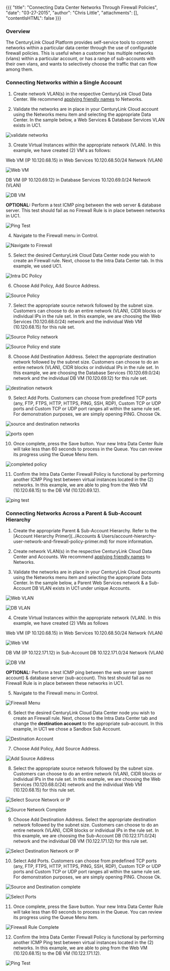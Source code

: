{{{
  "title": "Connecting Data Center Networks Through Firewall Policies",
  "date": "03-27-2015",
  "author": "Chris Little",
  "attachments": [],
  "contentIsHTML": false
}}}

### Overview
The CenturyLink Cloud Platform provides self-service tools to connect networks within a particular data center through the use of configurable firewall policies. This is useful when a customer has multiple networks (vlans) within a particular account, or has a range of sub-accounts with their own vlans, and wants to selectively choose the traffic that can flow among them.

### Connecting Networks within a Single Account

1. Create network VLAN(s) in the respective CenturyLink Cloud Data Center.  We recommend [applying friendly names](../Network/add-a-user-friendly-name-to-vlans.md) to Networks.

2. Validate the networks are in place in your CenturyLink Cloud account using the Networks menu item and selecting the appropriate Data Center.  In the sample below, a Web Services & Database Services VLAN exists in UC1.

  ![validate networks](../images/Connecting-Data-Center-Networks-Through-Firewall-Policies-01.png)

3. Create Virtual Instances within the appropriate network (VLAN).   In this example, we have created (2) VM's as follows:

  Web VM (IP 10.120.68.15) in Web Services 10.120.68.50/24 Network (VLAN)

  ![Web VM](../images/Connecting-Data-Center-Networks-Through-Firewall-Policies-02.png)

  DB VM (IP 10.120.69.12) in Database Services 10.120.69.0/24 Network (VLAN)

  ![DB VM](../images/Connecting-Data-Center-Networks-Through-Firewall-Policies-03.png)

  **OPTIONAL:**  Perform a test ICMP ping between the web server & database server.  This test should fail as no Firewall Rule is in place between networks in UC1.

  ![Ping Test](../images/Connecting-Data-Center-Networks-Through-Firewall-Policies-04.png)

4. Navigate to the Firewall menu in Control.

  ![Navigate to Firewall](../images/Connecting-Data-Center-Networks-Through-Firewall-Policies-05.png)

5. Select the desired CenturyLink Cloud Data Center node you wish to create an Firewall rule.  Next, choose to the Intra Data Center tab.  In this example, we used UC1.

  ![Intra DC Policy](../images/Connecting-Data-Center-Networks-Through-Firewall-Policies-06.png)

6. Choose Add Policy, Add Source Address.

  ![Source Policy](../images/Connecting-Data-Center-Networks-Through-Firewall-Policies-07.png)

7. Select the appropriate source network followed by the subnet size.  Customers can choose to do an entire network (VLAN), CIDR blocks or individual IPs in the rule set.  In this example, we are choosing the Web Services (10.120.68.0/24) network and the individual Web VM (10.120.68.15) for this rule set.

  ![Source Policy network](../images/Connecting-Data-Center-Networks-Through-Firewall-Policies-08.png)

  ![Source Policy end state](../images/Connecting-Data-Center-Networks-Through-Firewall-Policies-09.png)

8. Choose Add Destination Address.  Select the appropriate destination network followed by the subnet size.  Customers can choose to do an entire network (VLAN), CIDR blocks or individual IPs in the rule set.  In this example, we are choosing the Database Services (10.120.69.0/24) network and the individual DB VM (10.120.69.12) for this rule set.

  ![destination network](../images/Connecting-Data-Center-Networks-Through-Firewall-Policies-10.png)

9. Select Add Ports.  Customers can choose from predefined TCP ports (any, FTP, FTPS, HTTP, HTTPS, PING, SSH, RDP), Custom TCP or UDP ports and Custom TCP or UDP port ranges all within the same rule set.  For demonstration purposes, we are simply opening PING.  Choose Ok.

  ![source and destination networks](../images/Connecting-Data-Center-Networks-Through-Firewall-Policies-11.png)

  ![ports open](../images/Connecting-Data-Center-Networks-Through-Firewall-Policies-12.png)

10. Once complete, press the Save button.  Your new Intra Data Center Rule will take less than 60 seconds to process in the Queue.  You can review its progress using the Queue Menu item.  

  ![completed policy](../images/Connecting-Data-Center-Networks-Through-Firewall-Policies-13.png)

11. Confirm the Intra Data Center Firewall Policy is functional by performing another ICMP Ping test between virtual instances located in the (2) networks.  In this example, we are able to ping from the Web VM (10.120.68.15) to the DB VM (10.120.69.12).  

  ![ping test](../images/Connecting-Data-Center-Networks-Through-Firewall-Policies-14.png)

### Connecting Networks Across a Parent & Sub-Account Hierarchy

1. Create the appropriate Parent & Sub-Account Hierarchy.  Refer to the [Account Hierarchy Primer](../Accounts & Users/account-hierarchy-user-network-and-firewall-policy-primer.md) for more information.

2. Create network VLAN(s) in the respective CenturyLink Cloud Data Center and Accounts.  We recommend [applying friendly names](../Network/add-a-user-friendly-name-to-vlans.md) to Networks.

3. Validate the networks are in place in your CenturyLink Cloud accounts using the Networks menu item and selecting the appropriate Data Center.  In the sample below, a Parent Web Services network & a Sub-Account DB VLAN exists in UC1 under unique Accounts.  

  ![Web VLAN](../images/Connecting-Data-Center-Networks-Through-Firewall-Policies-15.png)

  ![DB VLAN](../images/Connecting-Data-Center-Networks-Through-Firewall-Policies-16.png)

4. Create Virtual Instances within the appropriate network (VLAN).   In this example, we have created (2) VMs as follows

  Web VM (IP 10.120.68.15) in Web Services 10.120.68.50/24 Network (VLAN)

  ![Web VM](../images/Connecting-Data-Center-Networks-Through-Firewall-Policies-17.png)

  DB VM (IP 10.122.171.12) in Sub-Account DB 10.122.171.0/24 Network (VLAN)

  ![DB VM](../images/Connecting-Data-Center-Networks-Through-Firewall-Policies-18.png)

  **OPTIONAL:** Perform a test ICMP ping between the web server (parent account) & database server (sub-account).  This test should fail as no Firewall Rule is in place between these networks in UC1.

5. Navigate to the Firewall menu in Control.

  ![Firewall Menu](../images/Connecting-Data-Center-Networks-Through-Firewall-Policies-19.png)

6. Select the desired CenturyLink Cloud Data Center node you wish to create an Firewall rule.  Next, choose to the Intra Data Center tab and change the **destination account** to the appropriate sub-account.  In this example, in UC1 we chose a Sandbox Sub Account.  

  ![Destination Account](../images/Connecting-Data-Center-Networks-Through-Firewall-Policies-20.png)

7. Choose Add Policy, Add Source Address.

  ![Add Source Address](../images/Connecting-Data-Center-Networks-Through-Firewall-Policies-21.png)

8. Select the appropriate source network followed by the subnet size.  Customers can choose to do an entire network (VLAN), CIDR blocks or individual IPs in the rule set.  In this example, we are choosing the Web Services (10.120.68.0/24) network and the individual Web VM (10.120.68.15) for this rule set.

  ![Select Source Network or IP](../images/Connecting-Data-Center-Networks-Through-Firewall-Policies-22.png)

  ![Source Network Complete](../images/Connecting-Data-Center-Networks-Through-Firewall-Policies-23.png)

9. Choose Add Destination Address.  Select the appropriate destination network followed by the subnet size.  Customers can choose to do an entire network (VLAN), CIDR blocks or individual IPs in the rule set.  In this example, we are choosing the Sub-Account DB (10.122.171.0/24) network and the individual DB VM (10.122.171.12) for this rule set.

  ![Select Destination Network or IP](../images/Connecting-Data-Center-Networks-Through-Firewall-Policies-24.png)

10. Select Add Ports.  Customers can choose from predefined TCP ports (any, FTP, FTPS, HTTP, HTTPS, PING, SSH, RDP), Custom TCP or UDP ports and Custom TCP or UDP port ranges all within the same rule set.  For demonstration purposes, we are simply opening PING.  Choose Ok.

  ![Source and Destination complete](../images/Connecting-Data-Center-Networks-Through-Firewall-Policies-25.png)

  ![Select Ports](../images/Connecting-Data-Center-Networks-Through-Firewall-Policies-26.png)

11. Once complete, press the Save button.  Your new Intra Data Center Rule will take less than 60 seconds to process in the Queue.  You can review its progress using the Queue Menu item.

  ![Firewall Rule Complete](../images/Connecting-Data-Center-Networks-Through-Firewall-Policies-27.png)

12. Confirm the Intra Data Center Firewall Policy is functional by performing another ICMP Ping test between virtual instances located in the (2) networks.  In this example, we are able to ping from the Web VM (10.120.68.15) to the DB VM (10.122.171.12).  

  ![Ping Test](../images/Connecting-Data-Center-Networks-Through-Firewall-Policies-28.png)

